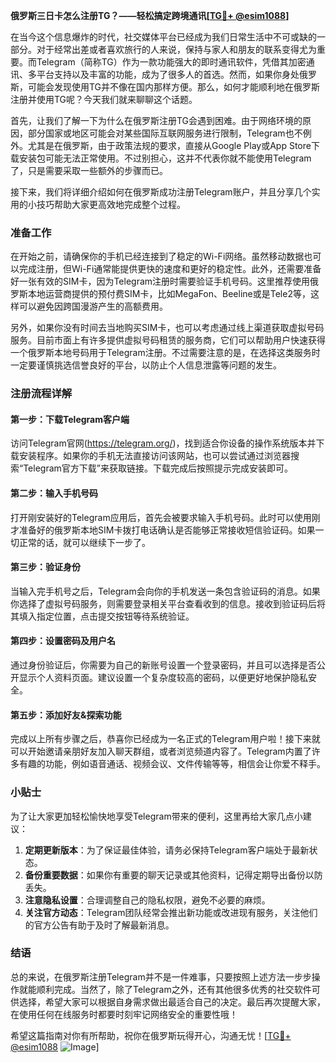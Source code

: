 **俄罗斯三日卡怎么注册TG？——轻松搞定跨境通讯[[TG💪+ @esim1088](https://t.me/s/esim1088)]**

在当今这个信息爆炸的时代，社交媒体平台已经成为我们日常生活中不可或缺的一部分。对于经常出差或者喜欢旅行的人来说，保持与家人和朋友的联系变得尤为重要。而Telegram（简称TG）作为一款功能强大的即时通讯软件，凭借其加密通讯、多平台支持以及丰富的功能，成为了很多人的首选。然而，如果你身处俄罗斯，可能会发现使用TG并不像在国内那样方便。那么，如何才能顺利地在俄罗斯注册并使用TG呢？今天我们就来聊聊这个话题。

首先，让我们了解一下为什么在俄罗斯注册TG会遇到困难。由于网络环境的原因，部分国家或地区可能会对某些国际互联网服务进行限制，Telegram也不例外。尤其是在俄罗斯，由于政策法规的要求，直接从Google Play或App Store下载安装包可能无法正常使用。不过别担心，这并不代表你就不能使用Telegram了，只是需要采取一些额外的步骤而已。

接下来，我们将详细介绍如何在俄罗斯成功注册Telegram账户，并且分享几个实用的小技巧帮助大家更高效地完成整个过程。

### 准备工作

在开始之前，请确保你的手机已经连接到了稳定的Wi-Fi网络。虽然移动数据也可以完成注册，但Wi-Fi通常能提供更快的速度和更好的稳定性。此外，还需要准备好一张有效的SIM卡，因为Telegram注册时需要验证手机号码。这里推荐使用俄罗斯本地运营商提供的预付费SIM卡，比如MegaFon、Beeline或是Tele2等，这样可以避免因跨国漫游产生的高额费用。

另外，如果你没有时间去当地购买SIM卡，也可以考虑通过线上渠道获取虚拟号码服务。目前市面上有许多提供虚拟号码租赁的服务商，它们可以帮助用户快速获得一个俄罗斯本地号码用于Telegram注册。不过需要注意的是，在选择这类服务时一定要谨慎挑选信誉良好的平台，以防止个人信息泄露等问题的发生。

### 注册流程详解

#### 第一步：下载Telegram客户端

访问Telegram官网(https://telegram.org/)，找到适合你设备的操作系统版本并下载安装程序。如果你的手机无法直接访问该网站，也可以尝试通过浏览器搜索“Telegram官方下载”来获取链接。下载完成后按照提示完成安装即可。

#### 第二步：输入手机号码

打开刚安装好的Telegram应用后，首先会被要求输入手机号码。此时可以使用刚才准备好的俄罗斯本地SIM卡拨打电话确认是否能够正常接收短信验证码。如果一切正常的话，就可以继续下一步了。

#### 第三步：验证身份

当输入完手机号之后，Telegram会向你的手机发送一条包含验证码的消息。如果你选择了虚拟号码服务，则需要登录相关平台查看收到的信息。接收到验证码后将其填入指定位置，点击提交按钮等待系统验证。

#### 第四步：设置密码及用户名

通过身份验证后，你需要为自己的新账号设置一个登录密码，并且可以选择是否公开显示个人资料页面。建议设置一个复杂度较高的密码，以便更好地保护隐私安全。

#### 第五步：添加好友&探索功能

完成以上所有步骤之后，恭喜你已经成为一名正式的Telegram用户啦！接下来就可以开始邀请亲朋好友加入聊天群组，或者浏览频道内容了。Telegram内置了许多有趣的功能，例如语音通话、视频会议、文件传输等等，相信会让你爱不释手。

### 小贴士

为了让大家更加轻松愉快地享受Telegram带来的便利，这里再给大家几点小建议：

1. **定期更新版本**：为了保证最佳体验，请务必保持Telegram客户端处于最新状态。
2. **备份重要数据**：如果你有重要的聊天记录或其他资料，记得定期导出备份以防丢失。
3. **注意隐私设置**：合理调整自己的隐私权限，避免不必要的麻烦。
4. **关注官方动态**：Telegram团队经常会推出新功能或改进现有服务，关注他们的官方公告有助于及时了解最新消息。

### 结语

总的来说，在俄罗斯注册Telegram并不是一件难事，只要按照上述方法一步步操作就能顺利完成。当然了，除了Telegram之外，还有其他很多优秀的社交软件可供选择，希望大家可以根据自身需求做出最适合自己的决定。最后再次提醒大家，在使用任何在线服务时都要时刻牢记网络安全的重要性哦！

希望这篇指南对你有所帮助，祝你在俄罗斯玩得开心，沟通无忧！[[TG💪+ @esim1088](https://t.me/s/esim1088) ![Image](https://i.postimg.cc/4NQfJmqS/Snipaste-2025-05-13-00-14-12.png)]